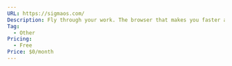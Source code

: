 ```yaml
---
URL: https://sigmaos.com/
Description: Fly through your work. The browser that makes you faster and better at working on the web.
Tag:
  - Other
Pricing:
  - Free
Price: $0/month
---
```

